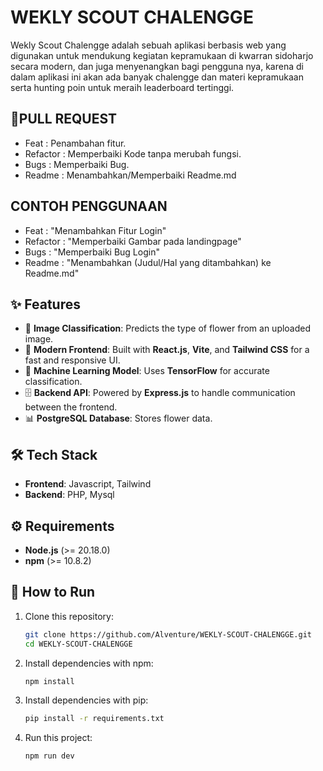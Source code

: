 # WEKLY SCOUT CHALENGGE
Wekly Scout Chalengge adalah sebuah aplikasi berbasis web yang digunakan untuk mendukung kegiatan kepramukaan di kwarran sidoharjo secara modern,
dan juga menyenangkan bagi pengguna nya, karena di dalam aplikasi ini akan ada banyak chalengge dan materi kepramukaan serta hunting poin untuk
meraih leaderboard tertinggi.

## 📙PULL REQUEST
- Feat     : Penambahan fitur.
- Refactor : Memperbaiki Kode tanpa merubah fungsi.
- Bugs     : Memperbaiki Bug.
- Readme   : Menambahkan/Memperbaiki Readme.md
  
## CONTOH PENGGUNAAN
- Feat     : "Menambahkan Fitur Login"
- Refactor : "Memperbaiki Gambar pada landingpage"
- Bugs     : "Memperbaiki Bug Login"
- Readme   : "Menambahkan (Judul/Hal yang ditambahkan) ke Readme.md"

## ✨ Features
- 🚀 **Image Classification**: Predicts the type of flower from an uploaded image.
- 🎨 **Modern Frontend**: Built with **React.js**, **Vite**, and **Tailwind CSS** for a fast and responsive UI.
- 🧠 **Machine Learning Model**: Uses **TensorFlow** for accurate classification.
- 🗄️ **Backend API**: Powered by **Express.js** to handle communication between the frontend.
- 📊 **PostgreSQL Database**: Stores flower data.

## 🛠️ Tech Stack
- **Frontend**: Javascript, Tailwind
- **Backend**: PHP, Mysql

## ⚙️ Requirements
- **Node.js** (>= 20.18.0)
- **npm** (>= 10.8.2)

## 🚀 How to Run
1. Clone this repository:
   ```bash
   git clone https://github.com/Alventure/WEKLY-SCOUT-CHALENGGE.git
   cd WEKLY-SCOUT-CHALENGGE
   ```

2. Install dependencies with npm:
   ```bash
   npm install
   ```

3. Install dependencies with pip:
   ```bash
   pip install -r requirements.txt
   ```

4. Run this project:
   ```bash
   npm run dev
   ```
